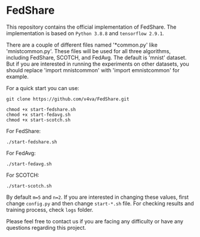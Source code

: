 # FedShare
This repository contains the official implementation of FedShare. 
The implementation is based on `Python 3.8.8` and `tensorflow 2.9.1`.

There are a couple of different files named '*common.py' like 'mnistcommon.py'. These files will be used for all three algorithms, 
including FedShare, SCOTCH, and FedAvg. The default is 'mnist' dataset. But if you are interested in running the experiments on other datasets, you should replace 'import mnistcommon' with 'import emnistcommon' for example. 

For a quick start you can use:
```
git clone https://github.com/v4va/FedShare.git
```

```
chmod +x start-fedshare.sh
chmod +x start-fedavg.sh
chmod +x start-scotch.sh
```

For FedShare:
```
./start-fedshare.sh
```
For FedAvg:
```
./start-fedavg.sh
```
For SCOTCH:
```
./start-scotch.sh
```

By default `m=5` and `n=2`. If you are interested in changing these values, first change `config.py` and then change `start-*.sh` file.
For checking results and training process, check `logs` folder.

Please feel free to contact us if you are facing any difficulty or have any questions regarding this project.

